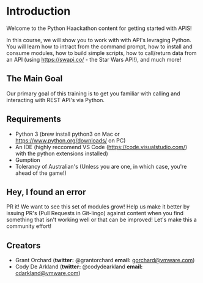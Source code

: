 # Introduction

Welcome to the Python Haackathon content for getting started with APIS! 

In this course, we will show you to work with with API's levraging Python. You will learn how to intract from the command prompt, how to install and consume modules, how to build simple scripts, how to call/return data from an API (using https://swapi.co/ - the Star Wars API!), and much more! 

## The Main Goal

Our primary goal of this training is to get you familiar with calling and interacting with REST API's via Python.

## Requirements

* Python 3 (brew install python3 on Mac or https://www.python.org/downloads/ on PC)
* An IDE (highly reccomend VS Code (https://code.visualstudio.com/) with the python extensions installed)
* Gumption
* Tolerancy of Australian's (Unless you are one, in which case, you're ahead of the game!)

## Hey, I found an error

PR it! We want to see this set of modules grow! Help us make it better by issuing PR's (Pull Requests in Git-lingo) against content when you find something that isn't working well or that can be improved! Let's make this a community effort!

## Creators

* Grant Orchard (__twitter:__ @grantorchard __email:__ gorchard@vmware.com)
* Cody De Arkland (__twitter:__ @codydearkland __email:__ cdarkland@vmware.com)